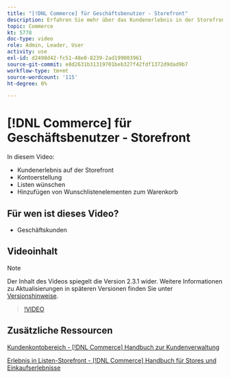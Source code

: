 ```yaml
---
title: "[!DNL Commerce] für Geschäftsbenutzer - Storefront"
description: Erfahren Sie mehr über das Kundenerlebnis in der Storefront, einschließlich Kontoerstellung, Wunschlisten und Hinzufügen von Wunschlistenelementen zum Warenkorb.
topic: Commerce
kt: 5778
doc-type: video
role: Admin, Leader, User
activity: use
exl-id: d2498d42-fc51-48e0-8239-2ad199003961
source-git-commit: e8d2631b31319701beb327f42fdf1372d9dad9b7
workflow-type: tm+mt
source-wordcount: '115'
ht-degree: 0%

---
```


# [!DNL Commerce] für Geschäftsbenutzer - Storefront

In diesem Video:

- Kundenerlebnis auf der Storefront
- Kontoerstellung
- Listen wünschen
- Hinzufügen von Wunschlistenelementen zum Warenkorb

## Für wen ist dieses Video?

- Geschäftskunden

## Videoinhalt

>[!NOTE]
>
>Der Inhalt des Videos spiegelt die Version 2.3.1 wider. Weitere Informationen zu Aktualisierungen in späteren Versionen finden Sie unter [Versionshinweise](https://experienceleague.adobe.com/docs/commerce-operations/release/notes/overview.html).

>[!VIDEO](https://video.tv.adobe.com/v/36188?quality=12&learn=on)

## Zusätzliche Ressourcen

[Kundenkontobereich - [!DNL Commerce] Handbuch zur Kundenverwaltung](https://experienceleague.adobe.com/docs/commerce-admin/customers/customer-accounts/customer-account-scope.html)

[Erlebnis in Listen-Storefront - [!DNL Commerce] Handbuch für Stores und Einkaufserlebnisse](https://experienceleague.adobe.com/docs/commerce-admin/stores-sales/shopper-tools/wish-lists/wishlist-storefront.html)
